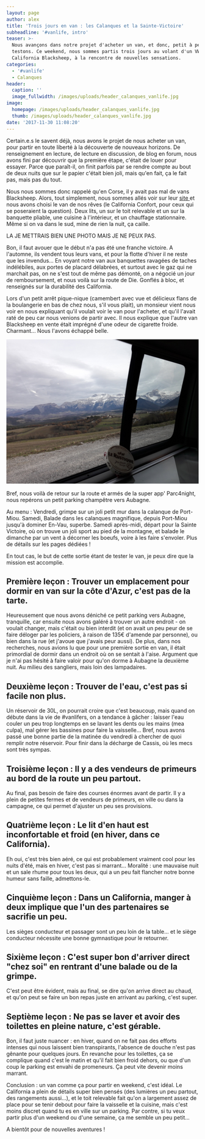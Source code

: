 ```yaml
---
layout: page
author: alex
title: 'Trois jours en van : les Calanques et la Sainte-Victoire'
subheadline: '#vanlife, intro'
teaser: >-
  Nous avançons dans notre projet d'acheter un van, et donc, petit à petit, nous
  testons. Ce weekend, nous sommes partis trois jours au volant d'un VW
  California Blacksheep, à la rencontre de nouvelles sensations.
categories:
  - '#vanlife'
  - Calanques
header:
  caption: ''
  image_fullwidth: /images/uploads/header_calanques_vanlife.jpg
image:
  homepage: /images/uploads/header_calanques_vanlife.jpg
  thumb: /images/uploads/header_calanques_vanlife.jpg
date: '2017-11-30 11:08:20'
---
```

Certain.e.s le savent déjà, nous avons le projet de nous acheter un van, pour partir en toute liberté à la découverte de nouveaux horizons. De renseignement en lecture, de lecture en discussion, de blog en forum, nous avons fini par découvrir que la première étape, c'était de louer pour essayer. Parce que paraît-il, on finit parfois par se rendre compte au bout de deux nuits que sur le papier c'était bien joli, mais qu'en fait, ça le fait pas, mais pas du tout. 

Nous nous sommes donc rappelé qu'en Corse, il y avait pas mal de vans Blacksheep. Alors, tout simplement, nous sommes allés voir sur leur [site ](https://www.blacksheep-van.com/)et nous avons choisi le van de nos rêves (le California Confort, pour ceux qui se poseraient la question). Deux lits, un sur le toit relevable et un sur la banquette pliable, une cuisine à l'intérieur, et un chauffage stationnaire. Même si on va dans le sud, mine de rien la nuit, ça caille. 

LA JE METTRAIS BIEN UNE PHOTO MAIS JE NE PEUX PAS. 

Bon, il faut avouer que le début n'a pas été une franche victoire. A l'automne, ils vendent tous leurs vans, et pour la flotte d'hiver il ne reste que les invendus... En voyant notre van aux banquettes ravagées de taches indélébiles, aux portes de placard délabrées, et surtout avec le gaz qui ne marchait pas, on ne s'est tout de même pas démonté, on a négocié un jour de remboursement, et nous voilà sur la route de Die. Gonflés à bloc, et renseignés sur la durabilité des California.

Lors d'un petit arrêt pique-nique (camembert avec vue et délicieux flans de la boulangerie en bas de chez nous, s'il vous plait), un monsieur vient nous voir en nous expliquant qu'il voulait voir le van pour l'acheter, et qu'il l'avait raté de peu car nous venions de partir avec. Il nous explique que l'autre van Blacksheep en vente était imprégné d'une odeur de cigarette froide. Charmant... Nous l'avons échappé belle. 

![il devrait y avoir une photo du camembert.](/images/uploads/20171123_150931.jpg)

Bref, nous voilà de retour sur la route et armés de la super app' Parc4night, nous repérons un petit parking champêtre vers Aubagne. 

Au menu : Vendredi, grimpe sur un joli petit mur dans la calanque de Port-Miou. Samedi, Balade dans les calanques magnifique, depuis Port-Miou jusqu'à dominer En-Vau, superbe. Samedi après-midi, départ pour la Sainte Victoire, où on trouve un joli sport au pied de la montagne, et balade le dimanche par un vent à décorner les boeufs, voire à les faire s'envoler. Plus de détails sur les pages dédiées ! 

En tout cas, le but de cette sortie étant de tester le van, je peux dire que la mission est accomplie.

## Première leçon : Trouver un emplacement pour dormir en van sur la côte d'Azur, c'est pas de la tarte.

Heureusement que nous avons déniché ce petit parking vers Aubagne, tranquille, car ensuite nous avons galéré à trouver un autre endroit - on voulait changer, mais c'était ou bien interdit (et on avait un peu peur de se faire déloger par les policiers, à raison de 135€ d'amende par personne), ou bien dans la rue (et j'avoue que j'avais peur aussi). De plus, dans nos recherches, nous avions lu que pour une première sortie en van, il était primordial de dormir dans un endroit où on se sentait à l'aise. Argument que je n'ai pas hésité à faire valoir pour qu'on dorme à Aubagne la deuxième nuit. Au milieu des sangliers, mais loin des lampadaires.

## Deuxième leçon : Trouver de l'eau, c'est pas si facile non plus.

Un réservoir de 30L, on pourrait croire que c'est beaucoup, mais quand on débute dans la vie de #vanlifers, on a tendance à gâcher : laisser l'eau couler un peu trop longtemps en se lavant les dents ou les mains (mea culpa), mal gérer les bassines pour faire la vaisselle... Bref, nous avons passé une bonne partie de la matinée du vendredi à chercher de quoi remplir notre réservoir. Pour finir dans la décharge de Cassis, où les mecs sont très sympas.

## Troisième leçon : Il y a des vendeurs de primeurs au bord de la route un peu partout.

Au final, pas besoin de faire des courses énormes avant de partir. Il y a plein de petites fermes et de vendeurs de primeurs, en ville ou dans la campagne, ce qui permet d'ajuster un peu ses provisions. 

## Quatrième leçon : Le lit d'en haut est inconfortable et froid (en hiver, dans ce California).

Eh oui, c'est très bien aéré, ce qui est probablement vraiment cool pour les nuits d'été, mais en hiver, c'est pas si marrant... Moralité : une mauvaise nuit et un sale rhume pour tous les deux, qui a un peu fait flancher notre bonne humeur sans faille, admettons-le. 

## Cinquième leçon : Dans un California, manger à deux implique que l'un des partenaires se sacrifie un peu.

Les sièges conducteur et passager sont un peu loin de la table... et le siège conducteur nécessite une bonne gymnastique pour le retourner. 

## Sixième leçon : C'est super bon d'arriver direct "chez soi" en rentrant d'une balade ou de la grimpe.

C'est peut être évident, mais au final, se dire qu'on arrive direct au chaud, et qu'on peut se faire un bon repas juste en arrivant au parking, c'est super.

## Septième leçon : Ne pas se laver et avoir des toilettes en pleine nature, c'est gérable.

Bon, il faut juste nuancer : en hiver, quand on ne fait pas des efforts intenses qui nous laissent bien transpirants, l'absence de douche n'est pas gênante pour quelques jours. En revanche pour les toilettes, ça se complique quand c'est le matin et qu'il fait bien froid dehors, ou que d'un coup le parking est envahi de promeneurs. Ça peut vite devenir moins marrant. 

Conclusion : un van comme ça pour partir en weekend, c'est idéal. Le California a plein de détails super bien pensés (des lumières un peu partout, des rangements aussi...), et le toit relevable fait qu'on a largement assez de place pour se tenir debout pour faire la vaisselle et la cuisine, mais c'est moins discret quand tu es en ville sur un parking. Par contre, si tu veux partir plus d'un weekend ou d'une semaine, ça me semble un peu petit... 

A bientôt pour de nouvelles aventures !
